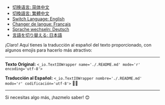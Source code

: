 - [切换语言: 简体中文](/README.md)
- [切換語言: 繁體中文](/README/README_繁体中文.md)
- [Switch Language: English](/README/README_English.md)
- [Changer de langue: Français](/README/README_Français.md)
- [Sprache wechseln: Deutsch](/README/README_Deutsch.md)
- [言語を切り替える: 日本語](/README/README_日本語.md)

¡Claro! Aquí tienes la traducción al español del texto proporcionado, con algunos emojis para hacerlo más atractivo:

---

**Texto Original:**
`<_io.TextIOWrapper name='./.README.md' mode='r' encoding='utf-8'>`

**Traducción al Español:**
`<_io.TextIOWrapper nombre='./.README.md' modo='r' codificación='utf-8'>` 📄✨

---

Si necesitas algo más, ¡hazmelo saber! 😊